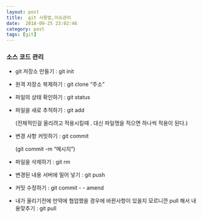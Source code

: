 ```yaml
---
layout: post
title:  git 사용법,이슈관리
date:  2018-09-25 23:02:46
category: post
tags: [git]
---
```


### 소스 코드 관리

* git 저장소 만들기 : git init

* 원격 저장소 복제하기 : git clone “주소”

* 파일의 상태 확인하기 : git status

* 파일을 새로 추적하기 : git add

  (전체적인걸 올리려고 적용시킬때 . 대신 파일명을 적으면 하나씩 적용이 된다.)

* 변경 사항 커밋하기 : git commit

  (git commit -m “메시지”)

* 파일을 삭제하기 : git rm

* 변경된 내용 서버에 밀어 넣기 : git push

* 커밋 수정하기 : git commit - - amend

- 내가 올리기전에 만약에 협업했을 경우에 바뀐사항이 있을지 모르니깐 pull 해서 내용맞추기 : git pull





